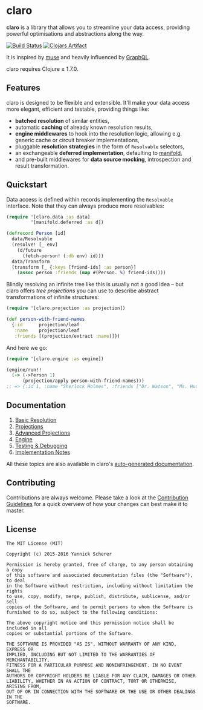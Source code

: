 # claro

__claro__ is a library that allows you to streamline your data access, providing
powerful optimisations and abstractions along the way.

[![Build Status](https://travis-ci.org/xsc/claro.svg?branch=master)](https://travis-ci.org/xsc/claro)
[![Clojars Artifact](https://img.shields.io/clojars/v/claro.svg)](https://clojars.org/claro)

It is inspired by [muse][muse] and heavily influenced by [GraphQL][graphql].

claro requires Clojure ≥ 1.7.0.

[muse]: https://github.com/kachayev/muse
[graphql]: http://graphql.org/

## Features

claro is designed to be flexible and extensible. It'll make your data access
more elegant, efficient and testable, providing things like:

- __batched resolution__ of similar entities,
- automatic __caching__ of already known resolution results,
- __engine middlewares__ to hook into the resolution logic, allowing e.g.
  generic cache or circuit breaker implementations,
- pluggable __resolution strategies__ in the form of `Resolvable` selectors,
- an exchangeable __deferred implementation__, defaulting to
  [manifold][manifold],
- and pre-built middlewares for __data source mocking__, introspection and
  result transformation.

[manifold]: https://github.com/ztellman/manifold

## Quickstart

Data access is defined within records implementing the `Resolvable` interface.
Note that they can always produce more resolvables:

```clojure
(require '[claro.data :as data]
         '[manifold.deferred :as d])

(defrecord Person [id]
  data/Resolvable
  (resolve! [_ env]
    (d/future
      (fetch-person! (:db env) id)))
  data/Transform
  (transform [_ {:keys [friend-ids] :as person}]
    (assoc person :friends (map #(Person. %) friend-ids))))
```

Blindly resolving an infinite tree like this is usually not a good idea – but
claro offers _tree projections_ you can use to describe abstract transformations
of infinite structures:

```clojure
(require '[claro.projection :as projection])

(def person-with-friend-names
  {:id      projection/leaf
   :name    projection/leaf
   :friends [(projection/extract :name)]})
```

And here we go:

```clojure
(require '[claro.engine :as engine])

(engine/run!!
  (-> (->Person 1)
      (projection/apply person-with-friend-names)))
;; => {:id 1, :name "Sherlock Holmes", :friends ["Dr. Watson", "Ms. Hudson"]}
```

## Documentation

1. [Basic Resolution](doc/00-basics.md)
2. [Projections](doc/01-projection.md)
3. [Advanced Projections](doc/02-advanced-projection.md)
4. [Engine](doc/03-engine.md)
5. [Testing & Debugging](doc/04-testing-and-debugging.md)
6. [Implementation Notes](doc/99-notes.md)

All these topics are also available in claro's [auto-generated
documentation][codox].

[codox]: http://xsc.github.io/claro/

## Contributing

Contributions are always welcome. Please take a look at the [Contribution
Guidelines](CONTRIBUTING.md) for a quick overview of how your changes can best
make it to master.

## License

```
The MIT License (MIT)

Copyright (c) 2015-2016 Yannick Scherer

Permission is hereby granted, free of charge, to any person obtaining a copy
of this software and associated documentation files (the "Software"), to deal
in the Software without restriction, including without limitation the rights
to use, copy, modify, merge, publish, distribute, sublicense, and/or sell
copies of the Software, and to permit persons to whom the Software is
furnished to do so, subject to the following conditions:

The above copyright notice and this permission notice shall be included in all
copies or substantial portions of the Software.

THE SOFTWARE IS PROVIDED "AS IS", WITHOUT WARRANTY OF ANY KIND, EXPRESS OR
IMPLIED, INCLUDING BUT NOT LIMITED TO THE WARRANTIES OF MERCHANTABILITY,
FITNESS FOR A PARTICULAR PURPOSE AND NONINFRINGEMENT. IN NO EVENT SHALL THE
AUTHORS OR COPYRIGHT HOLDERS BE LIABLE FOR ANY CLAIM, DAMAGES OR OTHER
LIABILITY, WHETHER IN AN ACTION OF CONTRACT, TORT OR OTHERWISE, ARISING FROM,
OUT OF OR IN CONNECTION WITH THE SOFTWARE OR THE USE OR OTHER DEALINGS IN THE
SOFTWARE.
```
